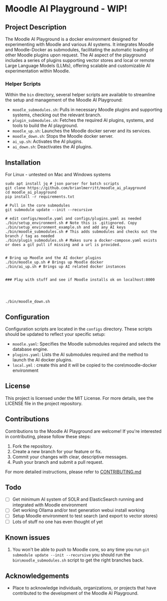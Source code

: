 # Moodle AI Playground - WIP!

## Project Description
The Moodle AI Playground is a docker environment designed for experimenting with Moodle and various AI systems. It integrates Moodle and Moodle-Docker as submodules, facilitating the automatic loading of other Moodle plugins upon request. The AI aspect of the playground includes a series of plugins supporting vector stores and local or remote Large Language Models (LLMs), offering scalable and customizable AI experimentation within Moodle.

### Helper Scripts
Within the `bin` directory, several helper scripts are available to streamline the setup and management of the Moodle AI Playground:

- `moodle_submodules.sh`: Pulls in necessary Moodle plugins and supporting systems, checking out the relevant branch.
- `plugin_submodules.sh`: Fetches the required AI plugins, systems, and tools to build the AI playground.
- `moodle_up.sh`: Launches the Moodle docker server and its services.
- `moodle_down.sh`: Stops the Moodle docker server.
- `ai_up.sh`: Activates the AI plugins.
- `ai_down.sh`: Deactivates the AI plugins.

## Installation

For Linux - untested on Mac and Windows systems

```
sudo apt install jq # json parser for batch scripts
git clone https://github.com/brianlmerritt/moodle_ai_playground
cd moodle_ai_playground
pip install -r requirements.txt

# Pull in the core submodules
git submodule update --init --recursive

# edit configs/moodle.yaml and configs/plugins.yaml as needed
./bin/setup_environment.sh # Note this is .gitignored. Copy ./bin/setup_environment_example.sh and add any AI keys
./bin/moodle_submodules.sh # This adds submodules and checks out the branch / tag as needed
./bin/plugin_submodules.sh # Makes sure a docker-compose.yaml exists or does a git pull if missing and a url is provided.


# Bring up Moodle and the AI docker plugins
./bin/moodle_up.sh # Brings up Moodle docker
./bin/ai_up.sh # Brings up AI related docker instances


### Play with stuff and see if Moodle installs ok on localhost:8000




./bin/moodle_down.sh

```

## Configuration

Configuration scripts are located in the `configs` directory. These scripts should be updated to reflect your specific setup:

- `moodle.yaml`: Specifies the Moodle submodules required and selects the database engine.
- `plugins.yaml`: Lists the AI submodules required and the method to launch the AI docker plugins.
- `local.yml` : create this and it will be copied to the core\moodle-docker environment

## License
This project is licensed under the MIT License. For more details, see the LICENSE file in the project repository.

## Contributions
Contributions to the Moodle AI Playground are welcome! If you're interested in contributing, please follow these steps:

1. Fork the repository.
2. Create a new branch for your feature or fix.
3. Commit your changes with clear, descriptive messages.
4. Push your branch and submit a pull request.

For more detailed instructions, please refer to [CONTRIBUTING.md](CONTRIBUTING.md)

## Todo
- [ ] Get minimum AI system of SOLR and ElasticSearch running and integrated with Moodle environment
- [ ] Get working Ollama and/or text generation webui install working
- [ ] Setup Moodle environment to test search (and export to vector stores)
- [ ] Lots of stuff no one has even thought of yet

## Known issues

1. You won't be able to push to Moodle core, so any time you run `git submodule update --init --recursive` you should run the `bin\moodle_submodules.sh` script to get the right branches back.

## Acknowledgements
- Place to acknowledge individuals, organizations, or projects that have contributed to the development of the Moodle AI Playground.


